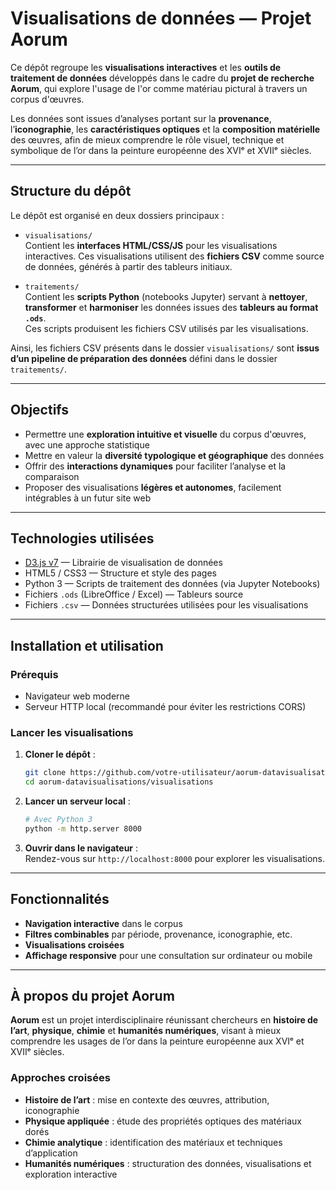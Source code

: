 
# Visualisations de données — Projet Aorum

Ce dépôt regroupe les **visualisations interactives** et les **outils de traitement de données** développés dans le cadre du **projet de recherche Aorum**, qui explore l'usage de l'or comme matériau pictural à travers un corpus d'œuvres.

Les données sont issues d’analyses portant sur la **provenance**, l’**iconographie**, les **caractéristiques optiques** et la **composition matérielle** des œuvres, afin de mieux comprendre le rôle visuel, technique et symbolique de l’or dans la peinture européenne des XVIᵉ et XVIIᵉ siècles.

---

## Structure du dépôt

Le dépôt est organisé en deux dossiers principaux :

- `visualisations/`  
  Contient les **interfaces HTML/CSS/JS** pour les visualisations interactives. Ces visualisations utilisent des **fichiers CSV** comme source de données, générés à partir des tableurs initiaux.

- `traitements/`  
  Contient les **scripts Python** (notebooks Jupyter) servant à **nettoyer**, **transformer** et **harmoniser** les données issues des **tableurs au format `.ods`**.  
  Ces scripts produisent les fichiers CSV utilisés par les visualisations.

Ainsi, les fichiers CSV présents dans le dossier `visualisations/` sont **issus d’un pipeline de préparation des données** défini dans le dossier `traitements/`.

---

## Objectifs

- Permettre une **exploration intuitive et visuelle** du corpus d'œuvres, avec une approche statistique
- Mettre en valeur la **diversité typologique et géographique** des données
- Offrir des **interactions dynamiques** pour faciliter l’analyse et la comparaison
- Proposer des visualisations **légères et autonomes**, facilement intégrables à un futur site web

---

## Technologies utilisées

- [D3.js v7](https://d3js.org/) — Librairie de visualisation de données
- HTML5 / CSS3 — Structure et style des pages
- Python 3 — Scripts de traitement des données (via Jupyter Notebooks)
- Fichiers `.ods` (LibreOffice / Excel) — Tableurs source
- Fichiers `.csv` — Données structurées utilisées pour les visualisations

---

## Installation et utilisation

### Prérequis

- Navigateur web moderne
- Serveur HTTP local (recommandé pour éviter les restrictions CORS)

### Lancer les visualisations

1. **Cloner le dépôt** :
   ```bash
   git clone https://github.com/votre-utilisateur/aorum-datavisualisations.git
   cd aorum-datavisualisations/visualisations
   ```

2. **Lancer un serveur local** :
   ```bash
   # Avec Python 3
   python -m http.server 8000
   ```

3. **Ouvrir dans le navigateur** :  
   Rendez-vous sur `http://localhost:8000` pour explorer les visualisations.

---

## Fonctionnalités

- **Navigation interactive** dans le corpus
- **Filtres combinables** par période, provenance, iconographie, etc.
- **Visualisations croisées**
- **Affichage responsive** pour une consultation sur ordinateur ou mobile

---

## À propos du projet Aorum

**Aorum** est un projet interdisciplinaire réunissant chercheurs en **histoire de l’art**, **physique**, **chimie** et **humanités numériques**, visant à mieux comprendre les usages de l’or dans la peinture européenne aux XVIᵉ et XVIIᵉ siècles.

### Approches croisées

- **Histoire de l’art** : mise en contexte des œuvres, attribution, iconographie  
- **Physique appliquée** : étude des propriétés optiques des matériaux dorés  
- **Chimie analytique** : identification des matériaux et techniques d’application  
- **Humanités numériques** : structuration des données, visualisations et exploration interactive


